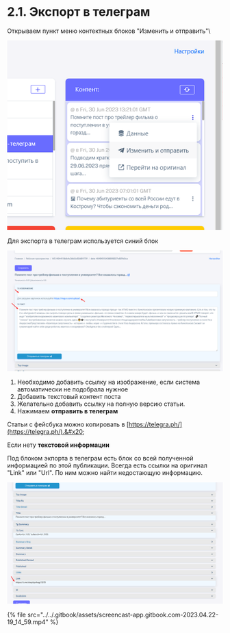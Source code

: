 # 2.1. Экспорт в телеграм

Открываем пункт меню контектных блоков "Изменить и отправить"\


![](<../../.gitbook/assets/image (10).png>)

Для экспорта в телеграм используется синий блок

![](<../../.gitbook/assets/image (4).png>)

1. Необходимо добавить ссылку на изображение, если система автоматически не подобрала нужное
2. Добавить текстовый контент поста
3. Желательно добавить ссылку на полную версию статьи.
4. Нажимаем **отправить в телеграм**



Статьи с фейсбука можно копировать в [https://telegra.ph/](https://telegra.ph/).&#x20;

Если нету **текстовой информации**

Под блоком экпорта в телеграм есть блок со всей полученной информацией по этой публикации. Всегда есть ссылки на оригинал "Link" или "Url". По ним можно найти недостающую информацию.

![](<../../.gitbook/assets/image (9).png>)

{% file src="../../.gitbook/assets/screencast-app.gitbook.com-2023.04.22-19_14_59.mp4" %}
